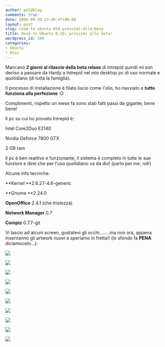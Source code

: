 ```yaml
---
author: pol@blog
comments: true
date: 2008-09-30 13:40:47+00:00
layout: post
slug: road-to-ubuntu-810-prossimi-alla-beta
title: Road-to Ubuntu 8.10, prossimi alla beta!
wordpress_id: 309
categories:
- Ubuntu
- Unix
---
```


Mancano **2 giorni al rilascio della beta relase** di Intrepid quindi mi son deciso a passare da Hardy a Intrepid nel mio desktop pc di uso normale e quotidiano (di tutta la famiglia).

Il processo di installazione è filato liscio come l'olio, ho riavviato e **tutto funziona alla perfezione** :D

Complimenti, rispetto un mese fa sono stati fatti passi da gigante, bene bene!

Il pc su cui ho provato Intrepid è:


Intel Core2Duo E2140




Nvidia Geforce 7800 GTX




2 GB ram



Il pc è ben reattivo e funzionante, il sistema è completo in tutte le sue funzioni e direi che per l'uso quotidiano va da dio! (parlo per me, _ndr_)

Alcune info tecniche:


**Kernel **2.6.27-4.6-generic




**Gnome **2.24.0




**OpenOffice** 2.4.1 (che tristezza)




**Network Manager** 0.7




**Compiz** 0.7.7-git



Vi lascio ad alcuni screen, gustatevi gli occhi........ma non ora, appena inseriranno gli artwork nuovi e speriamo in fretta!! (lo sfondo fa **PENA** diciamocelo...):

[![](http://www.allfreeportal.com/imghost/thumbs/103936Schermata-3.png)](http://www.allfreeportal.com/imghost/viewer.php?id=103936Schermata-3.png)

[![](http://www.allfreeportal.com/imghost/thumbs/572410Schermata.png)](http://www.allfreeportal.com/imghost/viewer.php?id=572410Schermata.png)

[![](http://www.allfreeportal.com/imghost/thumbs/873269Schermata-9.png)](http://www.allfreeportal.com/imghost/viewer.php?id=873269Schermata-9.png)

[![](http://www.allfreeportal.com/imghost/thumbs/869226Schermata-1.png)](http://www.allfreeportal.com/imghost/viewer.php?id=869226Schermata-1.png)

[![](http://www.allfreeportal.com/imghost/thumbs/766455Schermata-2.png)](http://www.allfreeportal.com/imghost/viewer.php?id=766455Schermata-2.png)

[![](http://www.allfreeportal.com/imghost/thumbs/528911Schermata-4.png)](http://www.allfreeportal.com/imghost/viewer.php?id=528911Schermata-4.png)

[![](http://www.allfreeportal.com/imghost/thumbs/230286Schermata-6.png)](http://www.allfreeportal.com/imghost/viewer.php?id=230286Schermata-6.png)

[![](http://www.allfreeportal.com/imghost/thumbs/171498Schermata-5.png)](http://www.allfreeportal.com/imghost/viewer.php?id=171498Schermata-5.png)

[![](http://www.allfreeportal.com/imghost/thumbs/190155Schermata-8.png)](http://www.allfreeportal.com/imghost/viewer.php?id=190155Schermata-8.png)

[![](http://www.allfreeportal.com/imghost/thumbs/368168Schermata-7.png)](http://www.allfreeportal.com/imghost/viewer.php?id=368168Schermata-7.png)

